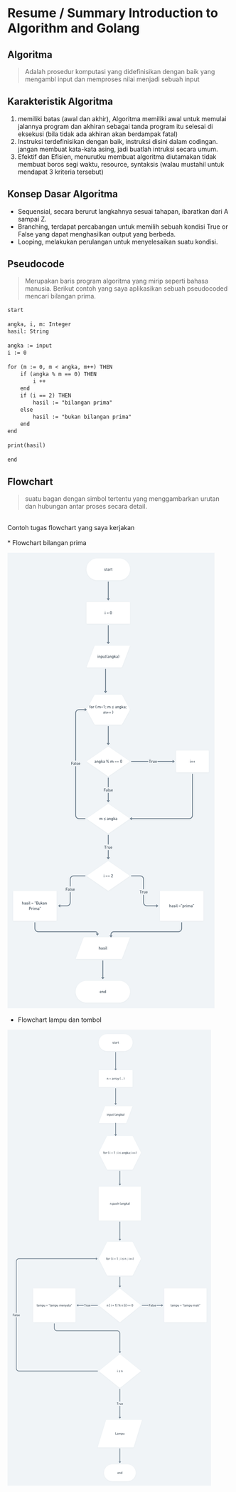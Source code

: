 # Resume / Summary Introduction to Algorithm and Golang

## Algoritma
> Adalah prosedur komputasi yang didefinisikan dengan baik yang mengambl input dan memproses nilai menjadi sebuah input

## Karakteristik Algoritma
1. memiliki batas (awal dan akhir), Algoritma memiliki awal untuk memulai jalannya program dan akhiran sebagai tanda program itu selesai di eksekusi (bila tidak ada akhiran akan berdampak fatal)
2. Instruksi terdefinisikan dengan baik, instruksi disini dalam codingan. jangan membuat kata-kata asing, jadi buatlah intruksi secara umum.
3. Efektif dan Efisien, menurutku membuat algoritma diutamakan tidak membuat boros segi waktu, resource, syntaksis (walau mustahil untuk mendapat 3 kriteria tersebut)

## Konsep Dasar Algoritma
* Sequensial, secara berurut langkahnya sesuai tahapan, ibaratkan dari A sampai Z.
* Branching, terdapat percabangan untuk memilih sebuah kondisi True or False yang dapat menghasilkan output yang berbeda.
* Looping, melakukan perulangan untuk menyelesaikan suatu kondisi. 

## Pseudocode
> Merupakan baris program algoritma yang mirip seperti bahasa manusia. Berikut contoh yang saya aplikasikan sebuah pseudocoded mencari bilangan prima. <br/>
```
start

angka, i, m: Integer
hasil: String

angka := input
i := 0

for (m := 0, m < angka, m++) THEN
    if (angka % m == 0) THEN
        i ++
    end
    if (i == 2) THEN
        hasil := "bilangan prima"
    else 
        hasil := "bukan bilangan prima"
    end
end

print(hasil)

end
 ```

## Flowchart
> suatu bagan dengan simbol tertentu yang menggambarkan urutan dan hubungan antar proses secara detail.
<br/>
Contoh tugas flowchart yang saya kerjakan
<br/><br/>
* Flowchart bilangan prima

!['gambar-flowchart'](./screenshot/flowchart_problem_1.png)
* Flowchart lampu dan tombol

!['gambar-flowchart'](./screenshot/flowchart_problem_2.png)

